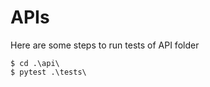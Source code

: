 # APIs

Here are some steps to run tests of API folder

```console
$ cd .\api\
$ pytest .\tests\
```